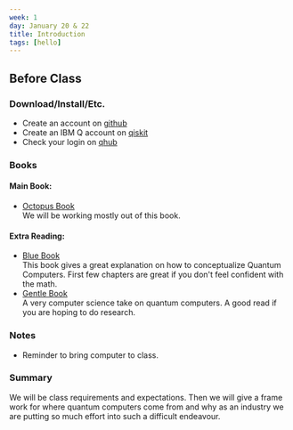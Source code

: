 ```yaml
---
week: 1
day: January 20 & 22
title: Introduction
tags: [hello]
---
```



## Before Class

### Download/Install/Etc.
- Create an account on [github](http://www.github.com)
- Create an IBM Q account on [qiskit](https://qiskit.org/)
- Check your login on [qhub](https://quantum.etchub.xyz/)

### Books
#### Main Book: 
- [Octopus Book](https://www.amazon.com/Programming-Quantum-Computers-Essential-Algorithms/dp/1492039683)   
    We will be working mostly out of this book.

#### Extra Reading:
- [Blue Book](https://www.amazon.com/Quantum-Computing-Computer-Scientists-Yanofsky/dp/0521879965)    
    This book gives a great explanation on how to conceptualize Quantum Computers. First few chapters are great if you don't feel confident with the math.
- [Gentle Book](http://mmrc.amss.cas.cn/tlb/201702/W020170224608150244118.pdf)    
    A very computer science take on quantum computers. A good read if you are hoping to do research.

### Notes
- Reminder to bring computer to class.

### Summary
We will be class requirements and expectations. Then we will give a frame work for where quantum computers come from and why as an industry we are putting so much effort into such a difficult endeavour. 